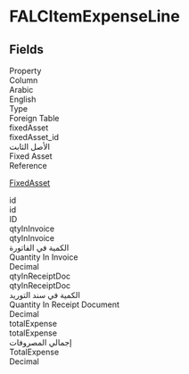 
<div class='tableName'>


# FALCItemExpenseLine
</div>


<ContentFilter/>

<div class='searchable'>

## Fields

<div class="nama-table">
<div class="row header-row">
<div class="cell">Property</div>
<div class="cell">Column</div>
<div class="cell">Arabic</div>
<div class="cell">English</div>
<div class="cell">Type</div>
<div class="cell">Foreign Table</div>
</div><div class="row searchable" id="fixedAsset">
<div class="cell" data-label="Property">fixedAsset</div>
<div class="cell" data-label="Column">fixedAsset_id</div>
<div class="cell" data-label="Arabic">الأصل الثابت</div>
<div class="cell" data-label="English">Fixed Asset</div>
<div class="cell" data-label="Type">Reference</div>
<div class="cell" data-label="Foreign Table">

 [FixedAsset](/modules/fixedassets/FixedAsset.md) 
</div>
</div>

<div class="row searchable" id="id">
<div class="cell" data-label="Property">id</div>
<div class="cell" data-label="Column">id</div>
<div class="cell" data-label="Arabic"></div>
<div class="cell" data-label="English"></div>
<div class="cell" data-label="Type">ID</div>

</div>

<div class="row searchable" id="qtyInInvoice">
<div class="cell" data-label="Property">qtyInInvoice</div>
<div class="cell" data-label="Column">qtyInInvoice</div>
<div class="cell" data-label="Arabic">الكمية في الفاتورة</div>
<div class="cell" data-label="English">Quantity In Invoice</div>
<div class="cell" data-label="Type">Decimal</div>

</div>

<div class="row searchable" id="qtyInReceiptDoc">
<div class="cell" data-label="Property">qtyInReceiptDoc</div>
<div class="cell" data-label="Column">qtyInReceiptDoc</div>
<div class="cell" data-label="Arabic">الكمية في سند التوريد</div>
<div class="cell" data-label="English">Quantity In Receipt Document</div>
<div class="cell" data-label="Type">Decimal</div>

</div>

<div class="row searchable" id="totalExpense">
<div class="cell" data-label="Property">totalExpense</div>
<div class="cell" data-label="Column">totalExpense</div>
<div class="cell" data-label="Arabic">إجمالي المصروفات</div>
<div class="cell" data-label="English">TotalExpense</div>
<div class="cell" data-label="Type">Decimal</div>

</div>


</div>
</div>

